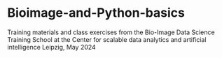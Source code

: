 # Bioimage-and-Python-basics
Training materials and class exercises from the Bio-Image Data Science Training School at the Center for scalable data analytics and artificial intelligence
Leipzig, May 2024
